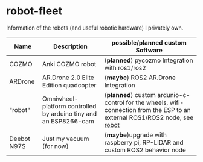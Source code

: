 # robot-fleet
Information of the robots (and useful robotic hardware) I privately own.

|Name|Description|possible/planned custom Software|
|--|--|--|
|COZMO|Anki COZMO robot|(**planned**) pycozmo Integration with ros1/ros2|
|ARDrone|AR.Drone 2.0 Elite Edition quadcopter|(**maybe**) ROS2 AR.Drone Integration|
|"robot"|Omniwheel-platform controlled by arduino tiny and an ESP8266-cam|(**planned**) custom ardunio-c-control for the wheels, wifi-connection from the ESP to an external ROS1/ROS2 node, see [robot](../../../robot)|
|Deebot N97S|Just my vacuum (for now)|(**maybe**)upgrade with raspberry pi, RP-LIDAR and custom ROS2 behavior node|
